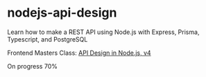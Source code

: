 # nodejs-api-design
Learn how to make a REST API using Node.js with Express, Prisma, Typescript, and PostgreSQL

Frontend Masters Class: [API Design in Node.js, v4](https://frontendmasters.com/courses/api-design-nodejs-v4/)

On progress 70%
